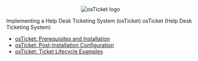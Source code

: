 <p align="center">
<img src="https://i.imgur.com/Clzj7Xs.png" alt="osTicket logo"/>
</p>

Implementing a Help Desk Ticketing System (osTicket)
osTicket (Help Desk Ticketing System)
  - [osTicket: Prerequisites and Installation](https://github.com/Uconyeka/osticket-prereqs)
  - [osTicket: Post-Installation Configuration](https://github.com/Uconyeka/post-install-config)
  - [osTicket: Ticket Lifecycle Examples](https://github.com/Uconyeka/ticket-lifecycle)
